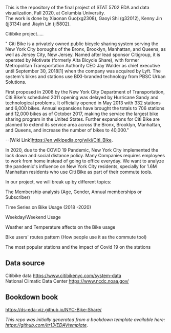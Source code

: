 This is the repository of the final project of STAT 5702 EDA and data visualization, Fall 2020, at Columbia University.   
The work is done by Xiaonan Guo(xg2308), Gaoyi Shi (g32012), Kenny Jin (jj3134) and Jiayin Lin (jl5802).

Citibike project.....

" Citi Bike is a privately owned public bicycle sharing system serving the New York City boroughs of the Bronx, Brooklyn, Manhattan, and Queens, as well as Jersey City, New Jersey. Named after lead sponsor Citigroup, it is operated by Motivate (formerly Alta Bicycle Share), with former Metropolitan Transportation Authority CEO Jay Walder as chief executive until September 30, 2018[1] when the company was acquired by Lyft. The system's bikes and stations use BIXI-branded technology from PBSC Urban Solutions.

First proposed in 2008 by the New York City Department of Transportation, Citi Bike's scheduled 2011 opening was delayed by Hurricane Sandy and technological problems. It officially opened in May 2013 with 332 stations and 6,000 bikes. Annual expansions have brought the totals to 706 stations and 12,000 bikes as of October 2017, making the service the largest bike sharing program in the United States. Further expansions for Citi Bike are planned to extend its service area across the Bronx, Brooklyn, Manhattan, and Queens, and increase the number of bikes to 40,000."

--[Wiki Link]https://en.wikipedia.org/wiki/Citi_Bike.


In 2020, due to the COVID 19 Pandemic, New York City implemented the lock down and social distance policy. Many Companies requires employees to work from home instead of going to office everyday. We want to analyze the pandemic's influence on New York City residents, specially for 1.6M Manhattan residents who use Citi Bike as part of their commute tools.

In our project, we will break up by different topics:

The Membership analysis (Age, Gender, Annual memberships or Subscriber)

Time Series on Bike Usage (2018 -2020)

Weekday/Weekend Usage

Weather and Temperature affects on the Bike usage

Bike users' routes pattern (How people use it as the commute tool)

The most popular stations and the impact of Covid 19 on the stations
## Data source
Citibike data https://www.citibikenyc.com/system-data  
National Climatic Data Center https://www.ncdc.noaa.gov/

## Bookdown book
https://ds-eda-viz.github.io/NYC-Bike-Share/

*This repo was initially generated from a bookdown template available here: https://github.com/jtr13/EDAVtemplate.*	





